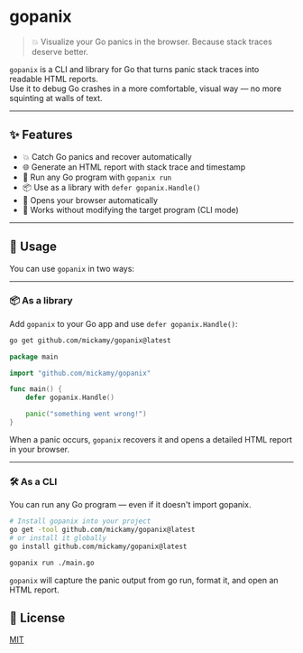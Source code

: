 # gopanix

> 💥 Visualize your Go panics in the browser. Because stack traces deserve better.

`gopanix` is a CLI and library for Go that turns panic stack traces into readable HTML reports.  
Use it to debug Go crashes in a more comfortable, visual way — no more squinting at walls of text.

---

## ✨ Features

- 💥 Catch Go panics and recover automatically
- 🌐 Generate an HTML report with stack trace and timestamp
- 🧪 Run any Go program with `gopanix run`
- 📦 Use as a library with `defer gopanix.Handle()`
- 🚀 Opens your browser automatically
- 🧘 Works without modifying the target program (CLI mode)

---

## 🚀 Usage

You can use `gopanix` in two ways:

---

### 📦 As a library

Add `gopanix` to your Go app and use `defer gopanix.Handle()`:

```bash
go get github.com/mickamy/gopanix@latest
```

```go
package main

import "github.com/mickamy/gopanix"

func main() {
	defer gopanix.Handle()

	panic("something went wrong!")
}
```

When a panic occurs, `gopanix` recovers it and opens a detailed HTML report in your browser.

---

### 🛠 As a CLI

You can run any Go program — even if it doesn't import gopanix.

```bash
# Install gopanix into your project
go get -tool github.com/mickamy/gopanix@latest
# or install it globally
go install github.com/mickamy/gopanix@latest
```

```bash
gopanix run ./main.go
```

`gopanix` will capture the panic output from go run, format it, and open an HTML report.

## 📄 License

[MIT](./LICENSE)
